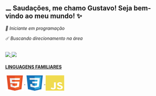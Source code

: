 ## ⚊ Saudações, me chamo Gustavo! Seja bem-vindo ao meu mundo! ✨

  <p><i>🌱 Iniciante em programação</i></p>
  <p><i>☄️ Buscando direcionamento na área</i></p>
  
##

<div>
  <a href="https://github.com/Giordano1901">
    <img height="180em" src="https://github-readme-stats.vercel.app/api?username=giordano1901&show_icons=true&theme=rose_pine&include_all_commits=true&count_private=true"/>
    <img height="180em" src="https://github-readme-stats.vercel.app/api/top-langs/?username=giordano1901&layout=compact&langs_count=7&theme=rose_pine"/>
</div>

<div>
  <h4><b>LINGUAGENS FAMILIARES<b></h4>
  <img align="center" alt="Rafa-HTML" height="50" width="60" src="https://raw.githubusercontent.com/devicons/devicon/master/icons/html5/html5-original.svg">
  <img align="center" alt="Rafa-CSS" height="50" width="60" src="https://raw.githubusercontent.com/devicons/devicon/master/icons/css3/css3-original.svg">
  <img align="center" alt="Rafa-Js" height="50" width="60" src="https://raw.githubusercontent.com/devicons/devicon/master/icons/javascript/javascript-plain.svg">
</div>
</a>

##

<!-- <h4><b>ME ACOMPANHE<b></h4>

(INSERIR FORMAS DE CONTATO, REDES SOCIAIS TALVEZ)
-Reddit
-Discord
-Twitter (?)>
